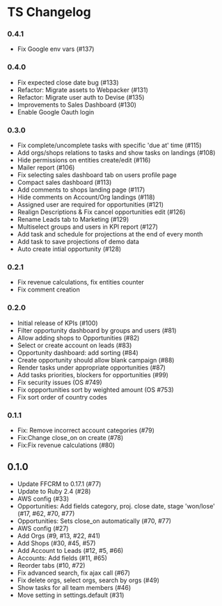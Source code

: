 # TS Changelog

### 0.4.1

- Fix Google env vars (#137)

### 0.4.0

- Fix expected close date bug (#133)
- Refactor: Migrate assets to Webpacker (#131)
- Refactor: Migrate user auth to Devise (#135)
- Improvements to Sales Dashboard (#130)
- Enable Google Oauth login

### 0.3.0

- Fix complete/uncomplete tasks with specific 'due at' time (#115)
- Add orgs/shops relations to tasks and show tasks on landings (#108)
- Hide permissions on entities create/edit (#116)
- Mailer report (#106)
- Fix selecting sales dashboard tab on users profile page
- Compact sales dashboard (#113)
- Add comments to shops landing page (#117)
- Hide comments on Account/Org landings (#118)
- Assigned user are required for opportunities (#121)
- Realign Descriptions & Fix cancel opportunities edit (#126)
- Rename Leads tab to Marketing (#129)
- Multiselect groups and users in KPI report (#127)
- Add task and schedule for projections at the end of every month
- Add task to save projections of demo data
- Auto create intial opportunity (#128)

### 0.2.1

- Fix revenue calculations, fix entities counter
- Fix comment creation

### 0.2.0

- Initial release of KPIs (#100)
- Filter opportunity dashboard by groups and users (#81)
- Allow adding shops to Opportunities (#82)
- Select or create account on leads (#83)
- Opportunity dashboard: add sorting (#84)
- Create opportunity should allow blank campaign (#88)
- Render tasks under appropriate opportunities (#87)
- Add tasks priorities, blockers for opportunities (#99)
- Fix security issues (OS #749)
- Fix oppportunities sort by weighted amount (OS #753)
- Fix sort order of country codes

### 0.1.1

- Fix: Remove incorrect account categories (#79)
- Fix:Change close_on on create (#78)
- Fix:Fix revenue calculations (#80)

## 0.1.0

- Update FFCRM to 0.17.1 (#77)
- Update to Ruby 2.4 (#28)
- AWS config (#33)
- Opportunities: Add fields category, proj. close date, stage 'won/lose' (#17, #62, #70, #77)
- Opportunities: Sets close_on automatically (#70, #77)
- AWS config (#27)
- Add Orgs (#9, #13, #22, #41)
- Add Shops (#30, #45, #57)
- Add Account to Leads (#12, #5, #66)
- Accounts: Add fields (#11, #65)
- Reorder tabs (#10, #72)
- Fix advanced search, fix ajax call (#67)
- Fix delete orgs, select orgs, search by orgs (#49)
- Show tasks for all team members (#46)
- Move setting in settings.default (#31)
